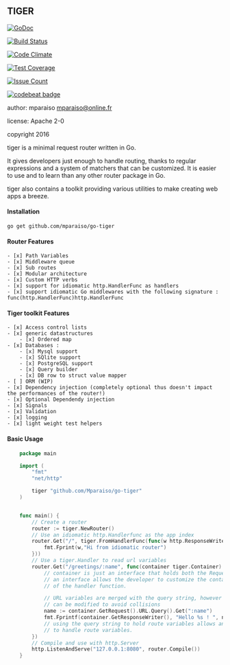 TIGER
------

[![GoDoc](https://godoc.org/github.com/Mparaiso/go-tiger?status.png)](https://godoc.org/github.com/Mparaiso/go-tiger)

[![Build Status](https://travis-ci.org/Mparaiso/go-tiger.svg?branch=master)](https://travis-ci.org/Mparaiso/go-tiger)

[![Code Climate](https://codeclimate.com/github/Mparaiso/go-tiger/badges/gpa.svg)](https://codeclimate.com/github/Mparaiso/go-tiger)

[![Test Coverage](https://codeclimate.com/github/Mparaiso/go-tiger/badges/coverage.svg)](https://codeclimate.com/github/Mparaiso/go-tiger/coverage)

[![Issue Count](https://codeclimate.com/github/Mparaiso/go-tiger/badges/issue_count.svg)](https://codeclimate.com/github/Mparaiso/go-tiger)

[![codebeat badge](https://codebeat.co/badges/bff186bc-1b39-4d22-9c07-159844cc1c87)](https://codebeat.co/projects/github-com-mparaiso-go-tiger)

author: mparaiso <mparaiso@online.fr>

license: Apache 2-0

copyright 2016

tiger is a minimal request router written in Go. 

It gives developers just enough to handle routing, thanks to regular expressions and 
a system of matchers that can be customized. It is easier to use and to learn than any 
other router package in Go.

tiger also contains a toolkit providing various utilities to make creating web apps a breeze.


#### Installation

    go get github.com/mparaiso/go-tiger

#### Router Features

    - [x] Path Variables
    - [x] Middleware queue
    - [x] Sub routes
    - [x] Modular architecture
    - [x] Custom HTTP verbs
    - [x] support for idiomatic http.HandlerFunc as handlers
    - [x] support idiomatic Go middlewares with the following signature : func(http.HandlerFunc)http.HandlerFunc

#### Tiger toolkit Features

    - [x] Access control lists
    - [x] generic datastructures
        - [x] Ordered map
    - [x] Databases :
        - [x] Mysql support
        - [x] SQlite support
        - [x] PostgreSQL support
        - [x] Query builder
        - [x] DB row to struct value mapper
    - [ ] ORM (WIP)
    - [x] Dependency injection (completely optional thus doesn't impact the performances of the router!)
    - [x] Optional Dependendy injection
    - [x] Signals
    - [x] Validation
    - [x] logging
    - [x] light weight test helpers

#### Basic Usage

```go
    package main

    import (
        "fmt"
        "net/http"

        tiger "github.com/Mparaiso/go-tiger"
    )


    func main() {
        // Create a router
        router := tiger.NewRouter()
        // Use an idiomatic http.Handlerfunc as the app index
        router.Get("/", tiger.FromHandlerFunc(func(w http.ResponseWriter, r *http.Request) {
            fmt.Fprint(w,"Hi from idiomatic router")
        }))
        // Use a tiger.Handler to read url variables
        router.Get("/greetings/:name", func(container tiger.Container) {
            // container is just an interface that holds both the Request and the ResponseWriter 
            // an interface allows the developer to customize the container without changing the signature 
            // of the handler function.

            // URL variables are merged with the query string, however the prefix 
            // can be modified to avoid collisions
            name := container.GetRequest().URL.Query().Get(":name")
            fmt.Fprintf(container.GetResponseWriter(), "Hello %s ! ", name)
            // using the query string to hold route variables allows any handler of any type and shape 
            // to handle route variables.
        })
        // Compile and use with http.Server
        http.ListenAndServe("127.0.0.1:8080", router.Compile())
    }
```
